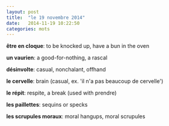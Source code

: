 ```yaml
---
layout: post
title:  "le 19 novembre 2014"
date:   2014-11-19 10:22:50
categories: mots
---
```


**être en cloque**: to be knocked up, have a bun in the oven

**un vaurien**: a good-for-nothing, a rascal

**désinvolte**: casual, nonchalant, offhand

**le cervelle**: brain (casual, ex. 'il n'a pas beaucoup de cervelle')

**le répit**: respite, a break (used with prendre)

**les paillettes**: sequins or specks

**les scrupules moraux**: moral hangups, moral scrupules
